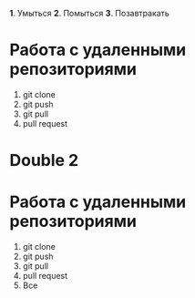 **1**. Умыться
**2**. Помыться
**3**. Позавтракать

# Работа с удаленными репозиториями
1. git clone
2. git push
3. git pull
4. pull request

# Double 2
# Работа с удаленными репозиториями
1. git clone
2. git push
3. git pull
4. pull request
5. Все
